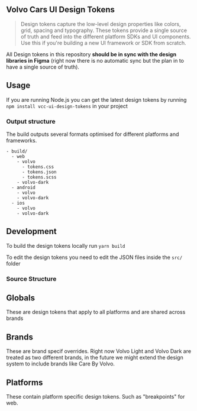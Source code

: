 ## Volvo Cars UI Design Tokens

> Design tokens capture the low-level design properties like colors, grid, spacing and typography. These tokens provide a single source of truth and feed into the different platform SDKs and UI components. Use this if you're building a new UI framework or SDK from scratch.

All Design tokens in this repository **should be in sync with the design libraries in Figma** (right now there is no automatic sync but the plan in to have a single source of truth).


## Usage

If you are running Node.js you can get the latest design tokens by running `npm install vcc-ui-design-tokens` in your project

### Output structure

The build outputs several formats optimised for different platforms and frameworks.

```
- build/
  - web
    - volvo
      - tokens.css
      - tokens.json
      - tokens.scss
    - volvo-dark
  - android
    - volvo
    - volvo-dark
  - ios
    - volvo
    - volvo-dark
```

## Development


To build the design tokens locally run `yarn build`

To edit the design tokens you need to edit the JSON files inside the `src/` folder

### Source Structure

## Globals

These are design tokens that apply to all platforms and are shared across brands

## Brands

These are brand specif overrides. Right now Volvo Light and Volvo Dark are treated as two different brands, in the future we might extend the design system to include brands like Care By Volvo.

## Platforms

These contain platform specific design tokens. Such as "breakpoints" for web.
